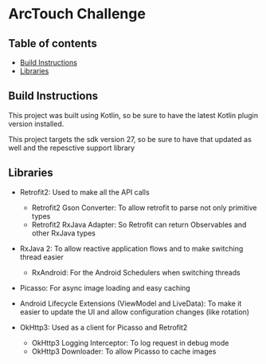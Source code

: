 # ArcTouch Challenge

## Table of contents
- [Build Instructions](#build-instructions)
- [Libraries](#libraries)


## Build Instructions
This project was built using Kotlin, so be sure to have the latest Kotlin plugin version installed.

This project targets the sdk version 27, so be sure to have that updated as well and the repesctive support library

## Libraries

- Retrofit2: Used to make all the API calls
    - Retrofit2 Gson Converter: To allow retrofit to parse not only primitive types
    - Retrofit2 RxJava Adapter: So Retrofit can return Observables and other RxJava types

- RxJava 2: To allow reactive application flows and to make switching thread easier
    - RxAndroid: For the Android Schedulers when switching threads

- Picasso: For async image loading and easy caching

- Android Lifecycle Extensions (ViewModel and LiveData): To make it easier to update the UI and allow configuration changes (like rotation)

- OkHttp3: Used as a client for Picasso and Retrofit2
    - OkHttp3 Logging Interceptor: To log request in debug mode
    - OkHttp3 Downloader: To allow Picasso to cache images

